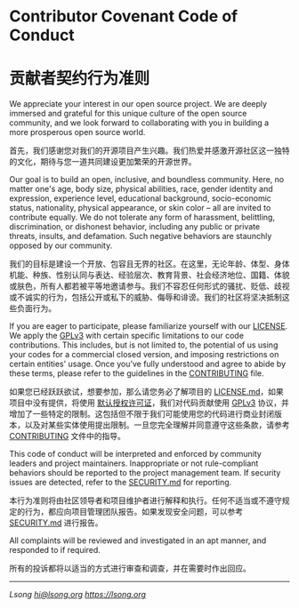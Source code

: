 # Contributor Covenant Code of Conduct
# 贡献者契约行为准则

We appreciate your interest in our open source project. We are deeply immersed and grateful for this unique culture of the open source community, and we look forward to collaborating with you in building a more prosperous open source world. 

首先，我们感谢您对我们的开源项目产生兴趣。我们热爱并感激开源社区这一独特的文化，期待与您一道共同建设更加繁荣的开源世界。

Our goal is to build an open, inclusive, and boundless community. Here, no matter one's age, body size, physical abilities, race, gender identity and expression, experience level, educational background, socio-economic status, nationality, physical appearance, or skin color – all are invited to contribute equally. We do not tolerate any form of harassment, belittling, discrimination, or dishonest behavior, including any public or private threats, insults, and defamation. Such negative behaviors are staunchly opposed by our community.

我们的目标是建设一个开放、包容且无界的社区。在这里，无论年龄、体型、身体机能、种族、性别认同与表达、经验层次、教育背景、社会经济地位、国籍、体貌或肤色，所有人都若被平等地邀请参与。我们不容忍任何形式的骚扰、贬低、歧视或不诚实的行为，包括公开或私下的威胁、侮辱和诽谤。我们的社区将坚决抵制这些负面行为。

If you are eager to participate, please familiarize yourself with our [LICENSE](https://github.com/song940/.github/blob/main/LICENSE.md). We apply the [GPLv3](https://www.gnu.org/licenses/gpl-3.0.txt) with certain specific limitations to our code contributions. This includes, but is not limited to, the potential of us using your codes for a commercial closed version, and imposing restrictions on certain entities' usage. Once you’ve fully understood and agree to abide by these terms, please refer to the guidelines in the [CONTRIBUTING](https://github.com/song940/.github/blob/main/CONTRIBUTING.md) file. 

如果您已经跃跃欲试，想要参加，那么请您务必了解项目的 <a href="./LICENSE.md" >LICENSE.md</a>，如果项目中没有提供，将使用 [默认授权许可证](https://github.com/song940/.github/blob/main/LICENSE.md)，我们对代码贡献使用 [GPLv3](https://www.gnu.org/licenses/gpl-3.0.txt) 协议，并增加了一些特定的限制。这包括但不限于我们可能使用您的代码进行商业封闭版本，以及对某些实体使用提出限制。一旦您完全理解并同意遵守这些条款，请参考 [CONTRIBUTING](https://github.com/song940/.github/blob/main/CONTRIBUTING.md) 文件中的指导。

This code of conduct will be interpreted and enforced by community leaders and project maintainers. Inappropriate or not rule-compliant behaviors should be reported to the project management team. If security issues are detected, refer to the [SECURITY.md](https://github.com/song940/.github/blob/main/SECURITY.md) for reporting. 

本行为准则将由社区领导者和项目维护者进行解释和执行。任何不适当或不遵守规定的行为，都应向项目管理团队报告。如果发现安全问题，可以参考 [SECURITY.md](https://github.com/song940/.github/blob/main/SECURITY.md) 进行报告。

All complaints will be reviewed and investigated in an apt manner, and responded to if required. 

所有的投诉都将以适当的方式进行审查和调查，并在需要时作出回应。

---

<address>
Lsong
<a href="mailto:hi@lsong.org">hi@lsong.org</a>
<a href="https://lsong.org">https://lsong.org</a>
</address>
